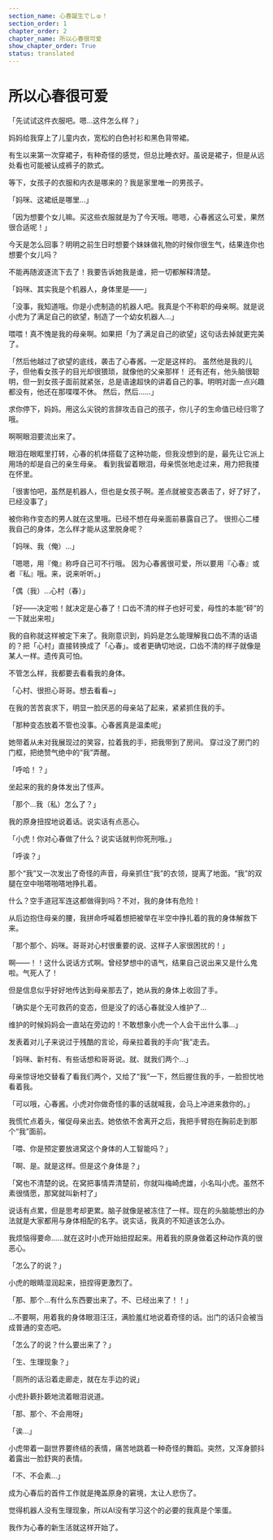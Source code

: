 ```yaml
---
section_name: 心春誕生でしゅ！
section_order: 1
chapter_order: 2
chapter_name: 所以心春很可爱
show_chapter_order: True
status: translated
---
```


# 所以心春很可爱

「先试试这件衣服吧。嗯...这件怎么样？」


妈妈给我穿上了儿童内衣，宽松的白色衬衫和黑色背带裙。


有生以来第一次穿裙子，有种奇怪的感觉，但总比睡衣好。虽说是裙子，但是从远处看也可能被认成裤子的款式。


等下，女孩子的衣服和内衣是哪来的？我是家里唯一的男孩子。


「妈咪、这裙纸是哪里...」


「因为想要个女儿嘛。买这些衣服就是为了今天哦。嗯嗯，心春酱这么可爱，果然很合适呢！」


今天是怎么回事？明明之前生日时想要个妹妹做礼物的时候你很生气，结果连你也想要个女儿吗？


不能再随波逐流下去了！我要告诉她我是谁，把一切都解释清楚。


「妈咪、其实我是个机器人，身体里是——」


「没事，我知道哦。你是小虎制造的机器人吧。我真是个不称职的母亲啊。就是说小虎为了满足自己的欲望，制造了一个幼女机器人...」


喂喂！真不愧是我的母亲啊。如果把「为了满足自己的欲望」这句话去掉就更完美了。


「然后他越过了欲望的底线，袭击了心春酱。一定是这样的。
虽然他是我的儿子，但他看女孩子的目光却很猥琐，就像他的父亲那样！
还有还有，他头脑很聪明，但一到女孩子面前就紧张，总是语速超快的讲着自己的事。明明对面一点兴趣都没有，他还在那喋喋不休。
然后，然后......」


求你停下，妈妈。用这么尖锐的言辞攻击自己的孩子，你儿子的生命值已经归零了哦。


啊啊眼泪要流出来了。


眼泪在眼眶里打转，心春的机体搭载了这种功能，但我没想到的是，最先让它派上用场的却是自己的亲生母亲。
看到我留着眼泪，母亲慌张地走过来，用力把我搂在怀里。


「很害怕吧，虽然是机器人，但也是女孩子啊。差点就被变态袭击了，好了好了，已经没事了」


被你称作变态的男人就在这里哦。已经不想在母亲面前暴露自己了。
很担心二楼我自己的身体，怎么样才能从这里脱身呢？


「妈咪、我（俺）...」


「嗯嗯，用『俺』称呼自己可不行哦。
因为心春酱很可爱，所以要用『心春』或者『私』哦。来，说来听听。」


「偶（我）...心村（春）」


「好——决定啦！就决定是心春了！口齿不清的样子也好可爱，母性的本能“砰”的一下就出来啦」


我的自称就这样被定下来了。我刚意识到，妈妈是怎么能理解我口齿不清的话语的？把「心村」直接转换成了「心春」。或者更确切地说，口齿不清的样子就像是某人一样。遗传真可怕。


不管怎么样，我都要去看看我的身体。


「心村、很担心哥哥。想去看看~」


在我的苦苦哀求下，明显一脸厌恶的母亲站了起来，紧紧抓住我的手。


「那种变态放着不管也没事。心春酱真是温柔呢」


她带着从未对我展现过的笑容，拉着我的手，把我带到了房间。
穿过没了房门的门框，把绝赞气绝中的“我”弄醒。


「呼哈！？」


坐起来的我的身体发出了怪声。


「那个...我（私）怎么了？」


我的原身扭捏地说着话。说实话有点恶心。


「小虎！你对心春做了什么？说实话就判你死刑哦。」


「呼诶？」


那个“我”又一次发出了奇怪的声音，母亲抓住“我”的衣领，提离了地面。“我”的双腿在空中啪嗒啪嗒地挣扎着。

什么？空手道冠军连这都做得到吗？不对，我的身体有危险！


从后边抱住母亲的腰，我拼命呼喊着想把被举在半空中挣扎着的我的身体解救下来。


「那个那个、妈咪。哥哥对心村很重要的说、这样子人家很困扰的！」


啊——！！这什么说话方式啊。曾经梦想中的语气，结果自己说出来又是什么鬼啦。气死人了！


但是信息似乎好好地传达到母亲那去了，她从我的身体上收回了手。


「确实是个无可救药的变态，但是没了的话心春就没人维护了...

维护的时候妈妈会一直站在旁边的！不敢想象小虎一个人会干出什么事...」


发表着对儿子来说过于残酷的言论，母亲拉着我的手向“我”走去。


「妈咪、新村有、有些话想和哥哥说。就、就我们两个...」


母亲惊讶地交替看了看我们两个，又给了“我”一下，然后握住我的手，一脸担忧地看着我。


「可以哦，心春酱。小虎对你做奇怪的事的话就喊我，会马上冲进来救你的。」


我慌忙点着头，催促母亲出去。她依依不舍离开之后，我把手臂抱在胸前走到那个“我”面前。


「喂、你是预定要放进窝这个身体的人工智能吗？」


「啊、是。就是这样。但是这个身体是？」


「窝也不清楚的说。在窝把事情弄清楚前，你就叫梅崎虎雄，小名叫小虎。虽然不素很情愿，那窝就叫新村了」


说话有点累，但是思考却更累。脑子就像是被冻住了一样。现在的头脑能想出的办法就是大家都用与身体相配的名字。说实话，我真的不知道该怎么办。


我烦恼得要命......就在这时小虎开始扭捏起来。用着我的原身做着这种动作真的很恶心。


「怎么了的说？」


小虎的眼睛湿润起来，扭捏得更激烈了。


「那、那个...有什么东西要出来了。不、已经出来了！！」


...不要啊，用着我的身体眼泪汪汪，满脸羞红地说着奇怪的话。出门的话只会被当成普通的变态吧。


「怎么了的说？什么要出来了？」


「生、生理现象？」


「厕所的话沿着走廊走，就在左手边的说」


小虎扑簌扑簌地流着眼泪说道。


「那、那个、不会用呀」


「诶...」


小虎带着一副世界要终结的表情，痛苦地跳着一种奇怪的舞蹈。突然，又浑身颤抖着露出一脸舒爽的表情。


「不、不会素...」


成为心春后的首件工作就是掩盖原身的窘境，太让人悲伤了。


觉得机器人没有生理现象，所以AI没有学习这个的必要的我真是个笨蛋。


我作为心春的新生活就这样开始了。